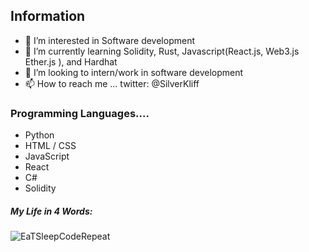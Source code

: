
## Information
- 👀 I’m interested in Software development
- 🌱 I’m currently learning Solidity, Rust, Javascript(React.js, Web3.js Ether.js ), and Hardhat
- 💼 I’m looking to intern/work in software development
- 📫 How to reach me ... twitter: @SilverKliff


### Programming Languages....
- Python
- HTML / CSS
- JavaScript
- React
- C#
- Solidity

##### My Life in 4 Words:

![EaTSleepCodeRepeat](https://user-images.githubusercontent.com/32655437/155840412-997b12d9-f6ce-4439-8439-46eb2b20a312.gif)







